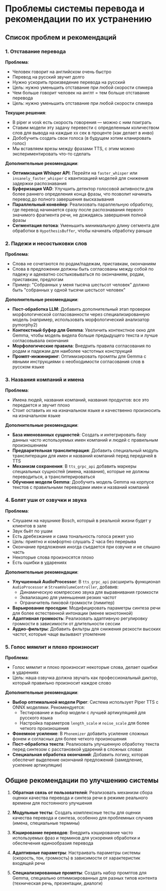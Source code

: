 # Проблемы системы перевода и рекомендации по их устранению

## Список проблем и рекомендаций

### 1. Отставание перевода

**Проблема**: 
- Человек говорит на английском очень быстро
- Перевод на русский звучит долго
- Нужно ускорить произведение перевода на русский
- Цель: нужно уменьшить отставание при любой скорости спикера
- Чем больше говорит человек на англт = тем больше отставание перевода
- Цель: нужно уменьшить отставание при любой скорости спикера

**Текущие решения**:
- В piper и vosk есть скорость говорения — можно с ним поиграть
- Ставим модели эту задачу перевести с определенным количеством слов для вывода на каждые хх сек в проценте (как делает в инво)
- Добобучить создать свои голоса (в будущем хотим кланировать голос)
- Мы вставляем врезы между фразами TTS, с этим можно экспериментировать что-то сделать

**Дополнительные рекомендации**:
- **Оптимизация Whisper API**: Перейти на `faster_whisper` или `insanely_faster_whisper` с квантизацией моделей для снижения задержки распознавания
- **Буферизация VAD**: Улучшить детектор голосовой активности для более раннего определения конца фразы, что позволит начинать перевод до полного завершения высказывания
- **Параллельный конвейер**: Реализовать параллельную обработку, где перевод начинается сразу после распознавания первого значимого фрагмента речи, не дожидаясь завершения полной фразы
- **Сегментация потока**: Уменьшить минимальную длину сегмента для обработки в `HypothesisBuffer`, чтобы начинать обработку раньше

### 2. Падежи и несостыковки слов

**Проблема**:
- Слова не сочетаются по родам/падежам, приставкам, окончаниям
- Слова в предложении должны быть согласованы между собой по падежу и адекватно состыковываться по окончаниям, родам, приставкам, предлогам
- Пример: "Собранных у меня тысяча шестьсот человек" должно быть "собранных у одной тысячи шестьсот человек"

**Дополнительные рекомендации**:
- **Пост-обработка LLM**: Добавить дополнительный этап проверки морфологической согласованности через специализированную модель (например, использовать морфологический анализатор pymorphy2)
- **Контекстный буфер для Gemma**: Увеличить контекстное окно для Gemma, чтобы модель видела больше предыдущего текста и лучше согласовывала окончания
- **Морфологические правила**: Внедрить правила согласования по родам и падежам для наиболее частотных конструкций
- **Промпт-инжиниринг**: Оптимизировать промпты для Gemma с явными инструкциями о необходимости согласования слов в русском языке

### 3. Названия компаний и имена

**Проблема**:
- Имена людей, названия компаний, названия продуктов: все это передается и звучит плохо
- Стоит оставить их на изначальном языке и качественно произносить на изначальном языке

**Дополнительные рекомендации**:
- **База именованных сущностей**: Создать и интегрировать базу данных часто используемых имен компаний и людей с правильным произношением
- **Предварительная транслитерация**: Добавить специальный модуль транслитерации для имен и названий компаний перед передачей в TTS
- **Механизм сохранения**: В `tts_grpc_api` добавить маркеры специальных сущностей (имена, названия), которые не должны переводиться, а транслитерироваться
- **Обучение модели Gemma**: Дообучить модель Gemma на корпусе текстов с правильными переводами имен и названий компаний

### 4. Болят уши от озвучки и звука

**Проблема**:
- Слушаем на наушнике Bosch, который в реальной жизни будет у клиентов в зале
- Звук бьёт по ушам
- Есть дребезжание и сама тональность голоса режет уxо
- Цель: приятно и комфортно слушать 2 часа без перерыва
- Окончание предложения иногда съедается при озвучке и не слышно часть
- Некоторые слова произносятся плохо
- Есть ошибки в ударениях

**Дополнительные рекомендации**:
- **Улучшенный AudioProcessor**: В `tts_grpc_api` расширить функционал `AudioProcessor` и `StreamVolumeController`, добавив:
  - Динамическую компрессию звука для выравнивания громкости
  - Эквализацию для уменьшения резких частот
  - Ограничитель пиковой громкости (лимитер)
- **Варьирование просодии**: Модифицировать параметры синтеза речи для более естественной интонации (менее монотонной)
- **Адаптивная громкость**: Реализовать адаптивную регулировку громкости в зависимости от длительности сессии
- **Аудио-фильтры**: Добавить фильтры для снижения резкости высоких частот, которые чаще вызывают утомление

### 5. Голос мямлит и плохо произносит

**Проблема**:
- Голос мямлит и плохо произносит некоторые слова, делает ошибки в ударениях
- Цель: наша озвучка должна звучать как профессиональный диктор, который правильно произносит каждое слово

**Дополнительные рекомендации**:
- **Выбор оптимальной модели Piper**: Система использует Piper TTS с ONNX моделями. Рекомендуется:
  - Тестирование и выбор модели с лучшей артикуляцией для русского языка
  - Настройка параметров `length_scale` и `noise_scale` для более четкого произношения
- **Фонемное усиление**: В `Phonemizer` добавить усиление сложных фонем и согласных для более четкого произношения
- **Пост-обработка текста**: Реализовать улучшенную обработку текста перед синтезом с расстановкой ударений в сложных словах
- **Специальная обработка окончаний**: Добавить логику, которая обеспечит выделение окончаний предложений (замедление, усиление артикуляции)

## Общие рекомендации по улучшению системы

1. **Обратная связь от пользователей**: Реализовать механизм сбора оценки качества перевода и синтеза речи в режиме реального времени для постоянного улучшения

2. **Модульные тесты**: Создать комплексные тесты для оценки качества перевода и синтеза, особенно для проблемных случаев (имена, специальные термины)

3. **Кэширование переводов**: Внедрить кэширование часто используемых фраз и терминов для ускорения обработки и обеспечения единообразия перевода

4. **Адаптивные параметры**: Настраивать параметры системы (скорость, тон, громкость) в зависимости от характеристик входящей речи

5. **Специализированные промпты**: Создать набор промптов для Gemma, специально оптимизированных для разных типов контента (техническая речь, презентации, диалоги)

